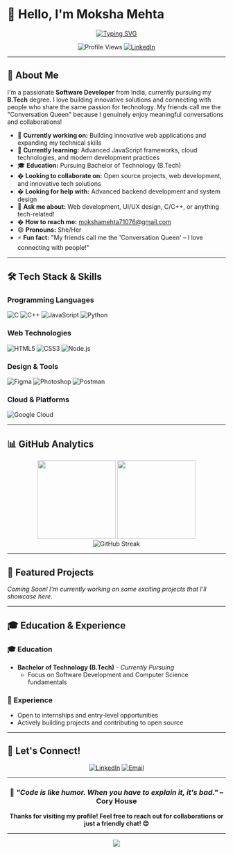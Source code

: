 # 👋 Hello, I'm Moksha Mehta

<div align="center">
  
[![Typing SVG](https://readme-typing-svg.herokuapp.com?font=Fira+Code&pause=1000&color=2E9EF7&center=true&vCenter=true&width=435&lines=Software+Developer+%7C+Tech+Enthusiast;Passionate+about+Innovation;Always+Learning+New+Technologies)](https://git.io/typing-svg)

![Profile Views](https://komarev.com/ghpvc/?username=mokshamehta06&label=Profile%20views&color=0e75b6&style=for-the-badge)
[![LinkedIn](https://img.shields.io/badge/LinkedIn-Connect-blue?style=for-the-badge&logo=linkedin)](https://linkedin.com/in/moksha-mehta)

</div>

---

## 🚀 About Me

I'm a passionate **Software Developer** from India, currently pursuing my **B.Tech** degree. I love building innovative solutions and connecting with people who share the same passion for technology. My friends call me the "Conversation Queen" because I genuinely enjoy meaningful conversations and collaborations!

- 🔭 **Currently working on:** Building innovative web applications and expanding my technical skills
- 🌱 **Currently learning:** Advanced JavaScript frameworks, cloud technologies, and modern development practices
- 🎓 **Education:** Pursuing Bachelor of Technology (B.Tech)
- � **Looking to collaborate on:** Open source projects, web development, and innovative tech solutions
- � **Looking for help with:** Advanced backend development and system design
- 💬 **Ask me about:** Web development, UI/UX design, C/C++, or anything tech-related!
- � **How to reach me:** [mokshamehta71076@gmail.com](mailto:mokshamehta71076@gmail.com)
- 😄 **Pronouns:** She/Her
- ⚡ **Fun fact:** "My friends call me the 'Conversation Queen' – I love connecting with people!"

---

## 🛠️ Tech Stack & Skills

### **Programming Languages**
<p align="left">
  <img src="https://img.shields.io/badge/C-00599C?style=for-the-badge&logo=c&logoColor=white" alt="C"/>
  <img src="https://img.shields.io/badge/C++-00599C?style=for-the-badge&logo=c%2B%2B&logoColor=white" alt="C++"/>
  <img src="https://img.shields.io/badge/JavaScript-F7DF1E?style=for-the-badge&logo=javascript&logoColor=black" alt="JavaScript"/>
  <img src="https://img.shields.io/badge/Python-3776AB?style=for-the-badge&logo=python&logoColor=white" alt="Python"/>

</p>

### **Web Technologies**
<p align="left">
  <img src="https://img.shields.io/badge/HTML5-E34F26?style=for-the-badge&logo=html5&logoColor=white" alt="HTML5"/>
  <img src="https://img.shields.io/badge/CSS3-1572B6?style=for-the-badge&logo=css3&logoColor=white" alt="CSS3"/>
 <img src="https://img.shields.io/badge/Node.js-5FA04E?style=for-the-badge&logo=node.js&logoColor=white" alt="Node.js" />


</p>

### **Design & Tools**
<p align="left">
  <img src="https://img.shields.io/badge/Figma-F24E1E?style=for-the-badge&logo=figma&logoColor=white" alt="Figma"/>
  <img src="https://img.shields.io/badge/Adobe%20Photoshop-31A8FF?style=for-the-badge&logo=Adobe%20Photoshop&logoColor=black" alt="Photoshop"/>
  <img src="https://img.shields.io/badge/Postman-FF6C37?style=for-the-badge&logo=postman&logoColor=white" alt="Postman"/>
</p>

### **Cloud & Platforms**
<p align="left">
  <img src="https://img.shields.io/badge/Google_Cloud-4285F4?style=for-the-badge&logo=google-cloud&logoColor=white" alt="Google Cloud"/>
</p>

---

## 📊 GitHub Analytics

<div align="center">
  <img height="180em" src="https://github-readme-stats.vercel.app/api?username=mokshamehta06&show_icons=true&theme=tokyonight&include_all_commits=true&count_private=true"/>
  <img height="180em" src="https://github-readme-stats.vercel.app/api/top-langs/?username=mokshamehta06&layout=compact&langs_count=8&theme=tokyonight"/>
</div>

<div align="center">
  <img src="https://github-readme-streak-stats.herokuapp.com/?user=mokshamehta06&theme=tokyonight" alt="GitHub Streak"/>
</div>

---

## 🎯 Featured Projects

*Coming Soon! I'm currently working on some exciting projects that I'll showcase here.*

<!-- 
### 🌟 Project Name
Brief description of your project
- **Tech Stack:** List technologies used
- **Features:** Key features
- **Links:** [Live Demo](link) | [Repository](link)
-->

---

## 🎓 Education & Experience

### 🎓 **Education**
- **Bachelor of Technology (B.Tech)** - *Currently Pursuing*
  - Focus on Software Development and Computer Science fundamentals

### 💼 **Experience**
- Open to internships and entry-level opportunities
- Actively building projects and contributing to open source

---

## 🤝 Let's Connect!

<div align="center">

[![LinkedIn](https://img.shields.io/badge/LinkedIn-0077B5?style=for-the-badge&logo=linkedin&logoColor=white)](https://linkedin.com/in/moksha-mehta)
[![Email](https://img.shields.io/badge/Email-D14836?style=for-the-badge&logo=gmail&logoColor=white)](mailto:mokshamehta71076@gmail.com)

</div>

---

<div align="center">
  
### 💭 *"Code is like humor. When you have to explain it, it's bad."* – Cory House

**Thanks for visiting my profile! Feel free to reach out for collaborations or just a friendly chat! 😊**

</div>

---

<div align="center">
  <img src="https://capsule-render.vercel.app/api?type=waving&color=gradient&height=100&section=footer"/>
</div>
